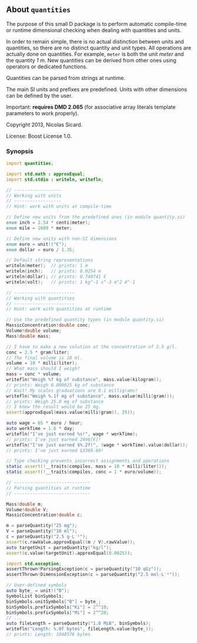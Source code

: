 ## About `quantities`

The purpose of this small D package is to perform automatic compile-time or
runtime dimensional checking when dealing with quantities and units.

In order to remain simple, there is no actual distinction between units and
quantities, so there are no distinct quantity and unit types. All operations
are actually done on quantities. For example, `meter` is both the unit _meter_
and the quantity _1 m_. New quantities can be derived from other ones using
operators or dedicated functions.

Quantities can be parsed from strings at runtime.

The main SI units and prefixes are predefined. Units with other dimensions can
be defined by the user.

Important: **requires DMD 2.065** (for associative array literals template
parameters to work properly).

Copyright 2013, Nicolas Sicard.

License: Boost License 1.0.

### Synopsis

```d
import quantities;

import std.math : approxEqual;
import std.stdio : writeln, writefln;

// ------------------
// Working with units
// ------------------
// Hint: work with units at compile-time

// Define new units from the predefined ones (in module quantity.si)
enum inch = 2.54 * centi(meter);
enum mile = 1609 * meter;

// Define new units with non-SI dimensions
enum euro = unit!("€");
enum dollar = euro / 1.35;

// Default string representations
writeln(meter);  // prints: 1 m
writeln(inch);   // prints: 0.0254 m
writeln(dollar); // prints: 0.740741 €
writeln(volt);   // prints: 1 kg^-1 s^-3 m^2 A^-1 

// -----------------------
// Working with quantities
// -----------------------
// Hint: work with quantities at runtime

// Use the predefined quantity types (in module quantity.si)
MassicConcentration!double conc;
Volume!double volume;
Mass!double mass;

// I have to make a new solution at the concentration of 2.5 g/l.
conc = 2.5 * gram/liter;
// The final volume is 10 ml.
volume = 10 * milli(liter);
// What mass should I weigh?
mass = conc * volume;
writefln("Weigh %f kg of substance", mass.value(kilogram)); 
// prints: Weigh 0.000025 kg of substance
// Wait! My scales graduations are 0.1 milligrams!
writefln("Weigh %.1f mg of substance", mass.value(milli(gram)));
// prints: Weigh 25.0 mg of substance
// I knew the result would be 25 mg.
assert(approxEqual(mass.value(milli(gram)), 25));

auto wage = 65 * euro / hour;
auto workTime = 1.6 * day;
writefln("I've just earned %s!", wage * workTime);
// prints: I've just earned 2496[€]!
writefln("I've just earned $%.2f!", (wage * workTime).value(dollar));
// prints: I've just earned $3369.60!

// Type checking prevents incorrect assignments and operations
static assert(!__traits(compiles, mass = 10 * milli(liter)));
static assert(!__traits(compiles, conc = 1 * euro/volume));

// -----------------------------
// Parsing quantities at runtime
// -----------------------------

Mass!double m;
Volume!double V;
MassicConcentration!double c;

m = parseQuantity("25 mg");
V = parseQuantity("10 ml");
c = parseQuantity("2.5 g⋅L⁻¹");
assert(c.rawValue.approxEqual((m / V).rawValue));
auto targetUnit = parseQuantity("kg/l");
assert(c.value(targetUnit).approxEqual(0.0025));

import std.exception;
assertThrown!ParsingException(c = parseQuantity("10 qGz"));
assertThrown!DimensionException(c = parseQuantity("2.5 mol⋅L⁻¹"));

// User-defined symbols
auto byte_ = unit!("B");
SymbolList binSymbols;
binSymbols.unitSymbols["B"] = byte_;
binSymbols.prefixSymbols["Ki"] = 2^^10;
binSymbols.prefixSymbols["Mi"] = 2^^20;
// ...
auto fileLength = parseQuantity("1.0 MiB", binSymbols);
writefln("Length: %.0f bytes", fileLength.value(byte_));
// prints: Length: 1048576 bytes
```
